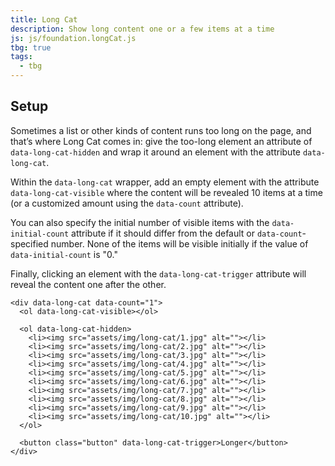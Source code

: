 ```yaml
---
title: Long Cat
description: Show long content one or a few items at a time
js: js/foundation.longCat.js
tbg: true
tags:
  - tbg
---
```


## Setup

Sometimes a list or other kinds of content runs too long on the page, and that&rsquo;s where Long Cat comes in: give the too-long element an attribute of `data-long-cat-hidden` and wrap it around an element with the attribute `data-long-cat`.

Within the `data-long-cat` wrapper, add an empty element with the attribute `data-long-cat-visible` where the content will be revealed 10 items at a time (or a customized amount using the `data-count` attribute).

You can also specify the initial number of visible items with the `data-initial-count` attribute if it should differ from the default or `data-count`-specified number. None of the items will be visible initially if the value of `data-initial-count` is "0."

Finally, clicking an element with the `data-long-cat-trigger` attribute will reveal the content one after the other.

```html_example
<div data-long-cat data-count="1">
  <ol data-long-cat-visible></ol>

  <ol data-long-cat-hidden>
    <li><img src="assets/img/long-cat/1.jpg" alt=""></li>
    <li><img src="assets/img/long-cat/2.jpg" alt=""></li>
    <li><img src="assets/img/long-cat/3.jpg" alt=""></li>
    <li><img src="assets/img/long-cat/4.jpg" alt=""></li>
    <li><img src="assets/img/long-cat/5.jpg" alt=""></li>
    <li><img src="assets/img/long-cat/6.jpg" alt=""></li>
    <li><img src="assets/img/long-cat/7.jpg" alt=""></li>
    <li><img src="assets/img/long-cat/8.jpg" alt=""></li>
    <li><img src="assets/img/long-cat/9.jpg" alt=""></li>
    <li><img src="assets/img/long-cat/10.jpg" alt=""></li>
  </ol>

  <button class="button" data-long-cat-trigger>Longer</button>
</div>
```
